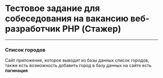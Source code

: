 # Тестовое задание для собеседования на вакансию веб-разработчик PHP (Стажер)
***
### Список городов
Сайт приложение, которое выводит из базы данных список городов, также есть возможность добавить город в базу данных
на сайте есть **пагинация**
